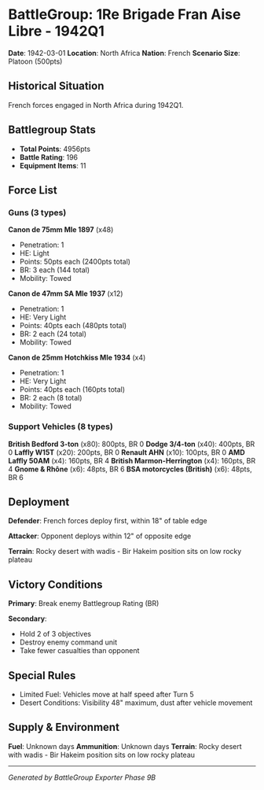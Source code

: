 # BattleGroup: 1Re Brigade Fran Aise Libre - 1942Q1

**Date**: 1942-03-01
**Location**: North Africa
**Nation**: French
**Scenario Size**: Platoon (500pts)

## Historical Situation

French forces engaged in North Africa during 1942Q1.

## Battlegroup Stats

- **Total Points**: 4956pts
- **Battle Rating**: 196
- **Equipment Items**: 11

## Force List

### Guns (3 types)

**Canon de 75mm Mle 1897** (x48)
- Penetration: 1
- HE: Light
- Points: 50pts each (2400pts total)
- BR: 3 each (144 total)
- Mobility: Towed

**Canon de 47mm SA Mle 1937** (x12)
- Penetration: 1
- HE: Very Light
- Points: 40pts each (480pts total)
- BR: 2 each (24 total)
- Mobility: Towed

**Canon de 25mm Hotchkiss Mle 1934** (x4)
- Penetration: 1
- HE: Very Light
- Points: 40pts each (160pts total)
- BR: 2 each (8 total)
- Mobility: Towed

### Support Vehicles (8 types)

**British Bedford 3-ton** (x80): 800pts, BR 0
**Dodge 3/4-ton** (x40): 400pts, BR 0
**Laffly W15T** (x20): 200pts, BR 0
**Renault AHN** (x10): 100pts, BR 0
**AMD Laffly 50AM** (x4): 160pts, BR 4
**British Marmon-Herrington** (x4): 160pts, BR 4
**Gnome & Rhône** (x6): 48pts, BR 6
**BSA motorcycles (British)** (x6): 48pts, BR 6

## Deployment

**Defender**: French forces deploy first, within 18" of table edge

**Attacker**: Opponent deploys within 12" of opposite edge

**Terrain**: Rocky desert with wadis - Bir Hakeim position sits on low rocky plateau

## Victory Conditions

**Primary**: Break enemy Battlegroup Rating (BR)

**Secondary**:
- Hold 2 of 3 objectives
- Destroy enemy command unit
- Take fewer casualties than opponent

## Special Rules

- Limited Fuel: Vehicles move at half speed after Turn 5
- Desert Conditions: Visibility 48" maximum, dust after vehicle movement

## Supply & Environment

**Fuel**: Unknown days
**Ammunition**: Unknown days
**Terrain**: Rocky desert with wadis - Bir Hakeim position sits on low rocky plateau

---

*Generated by BattleGroup Exporter Phase 9B*
